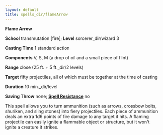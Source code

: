 ```yaml
---
layout: default
title: spells_dir/flameArrow
---
```

 **Flame Arrow**

**School** transmutation [fire]; **Level** sorcerer_dir/wizard 3

**Casting Time** 1 standard action

**Components** V, S, M (a drop of oil and a small piece of flint)

**Range** close (25 ft. + 5 ft._dir/2 levels)

**Target** fifty projectiles, all of which must be together at the time of casting

**Duration** 10 min._dir/level

**Saving Throw** none; **[Spell Resistance](../../glossary#_spell-resistance)** no

This spell allows you to turn ammunition (such as arrows, crossbow bolts, shuriken, and sling stones) into fiery projectiles. Each piece of ammunition deals an extra 1d6 points of fire damage to any target it hits. A flaming projectile can easily ignite a flammable object or structure, but it won't ignite a creature it strikes.

